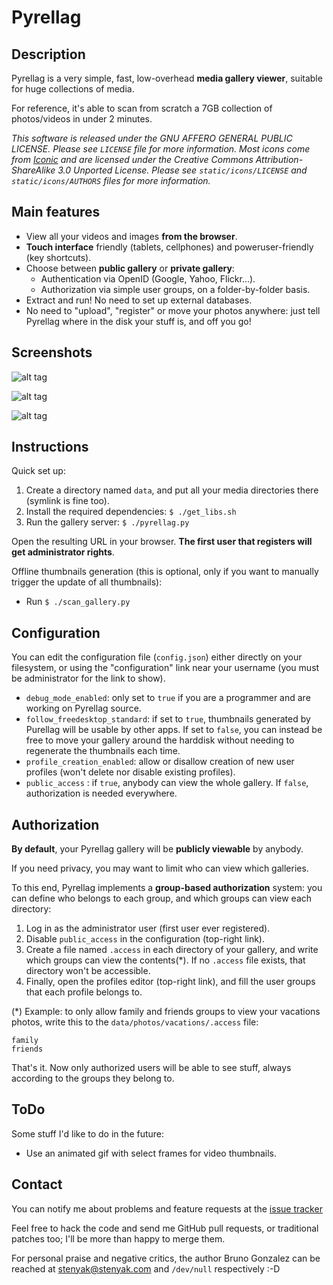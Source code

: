 Pyrellag
========

Description
-----------

Pyrellag is a very simple, fast, low-overhead **media gallery viewer**, suitable for huge collections of media.

For reference, it's able to scan from scratch a 7GB collection of photos/videos in under 2 minutes.

_This software is released under the GNU AFFERO GENERAL PUBLIC LICENSE. Please see `LICENSE` file for more information. Most icons come from [Iconic](http://somerandomdude.com/work/iconic/) and are licensed under the Creative Commons Attribution-ShareAlike 3.0 Unported License. Please see `static/icons/LICENSE` and `static/icons/AUTHORS` files for more information._

Main features
-------------

 - View all your videos and images **from the browser**.
 - **Touch interface** friendly (tablets, cellphones) and poweruser-friendly (key shortcuts).
 - Choose between **public gallery** or **private gallery**:
   - Authentication via OpenID (Google, Yahoo, Flickr...).
   - Authorization via simple user groups, on a folder-by-folder basis.
 - Extract and run! No need to set up external databases.
 - No need to "upload", "register" or move your photos anywhere: just tell Pyrellag where in the disk your stuff is, and off you go!


Screenshots
-----------

![alt tag](https://raw.github.com/stenyak/pyrellag/master/screenshots/gallery_view.png)

![alt tag](https://raw.github.com/stenyak/pyrellag/master/screenshots/photo_view.png)

![alt tag](https://raw.github.com/stenyak/pyrellag/master/screenshots/video_view.png)


Instructions
------------

Quick set up:
 1. Create a directory named `data`, and put all your media directories there (symlink is fine too).
 2. Install the required dependencies: `$ ./get_libs.sh`
 3. Run the gallery server: `$ ./pyrellag.py`

Open the resulting URL in your browser. **The first user that registers will get administrator rights**.


Offline thumbnails generation (this is optional, only if you want to manually trigger the update of all thumbnails):
 - Run `$ ./scan_gallery.py`


Configuration
-------------

You can edit the configuration file (`config.json`) either directly on your filesystem, or using the "configuration" link near your username (you must be administrator for the link to show).

 - `debug_mode_enabled`: only set to `true` if you are a programmer and are working on Pyrellag source.
 - `follow_freedesktop_standard`: if set to `true`, thumbnails generated by Purellag will be usable by other apps. If set to `false`, you can instead be free to move your gallery around the harddisk without needing to regenerate the thumbnails each time.
 - `profile_creation_enabled`: allow or disallow creation of new user profiles (won't delete nor disable existing profiles).
 - `public_access` : if `true`, anybody can view the whole gallery. If `false`, authorization is needed everywhere.

Authorization
-------------

**By default**, your Pyrellag gallery will be **publicly viewable** by anybody.

If you need privacy, you may want to limit who can view which galleries.

To this end, Pyrellag implements a **group-based authorization** system: you can define who belongs to each group, and which groups can view each directory:

 1. Log in as the administrator user (first user ever registered).
 2. Disable `public_access` in the configuration (top-right link).
 3. Create a file named `.access` in each directory of your gallery, and write which groups can view the contents(\*). If no `.access` file exists, that directory won't be accessible.
 4. Finally, open the profiles editor (top-right link), and fill the user groups that each profile belongs to.

(\*) Example: to only allow family and friends groups to view your vacations photos, write this to the `data/photos/vacations/.access` file:

    family
    friends


That's it. Now only authorized users will be able to see stuff, always according to the groups they belong to.


ToDo
----

Some stuff I'd like to do in the future:
 - Use an animated gif with select frames for video thumbnails.

Contact
-------

You can notify me about problems and feature requests at the [issue tracker](https://github.com/stenyak/pyrellag/issues)

Feel free to hack the code and send me GitHub pull requests, or traditional patches too; I'll be more than happy to merge them.

For personal praise and negative critics, the author Bruno Gonzalez can be reached at [stenyak@stenyak.com](mailto:stenyak@stenyak.com) and `/dev/null` respectively :-D

